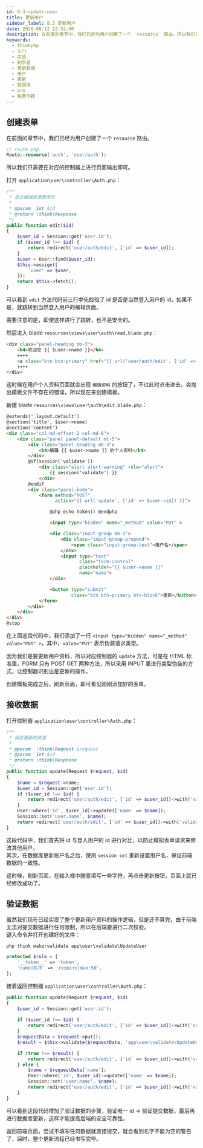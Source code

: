 ```yaml
---
id: 8-3-update-user
title: 更新用户
sidebar_label: 8.3 更新用户
date: 2020-08-12 12:52:00
description: 在前面的章节中，我们已经为用户创建了一个 `resource` 路由。所以我们只需要在对应的控制器上进行页面输出即可更新用户。
keywords:
  - thinkphp
  - 入门
  - 实战
  - 初学者
  - 更新数据
  - 用户
  - 更新
  - 数据库
  - orm
  - 免费书籍
---
```


## 创建表单

在前面的章节中，我们已经为用户创建了一个 `resource` 路由。  

```php title="route/route.php"
// route.php
Route::resource('auth', 'user/auth');
```

所以我们只需要在对应的控制器上进行页面输出即可。

打开 `application\user\controller\Auth.php`：

~~~php title="application\user\controller\Auth.php"
/**
 * 显示编辑资源表单页.
 *
 * @param  int $id
 * @return \think\Response
 */
public function edit($id)
{
    $user_id = Session::get('user.id');
    if ($user_id !== $id) {
        return redirect('user/auth/edit', ['id' => $user_id]);
    }
    $user = User::find($user_id);
    $this->assign([
        'user' => $user,
    ]);
    return $this->fetch();
}
~~~

可以看到 `edit` 方法代码前三行中先检验了 id 是否是当然登入用户的 id，如果不是，就跳转到当然登入用户的编辑页面。  

需要注意的是，即使这样进行了跳转，也不是安全的。 
  
然后进入 blade `resources\views\user\auth\read.blade.php`：

~~~html title="resources\views\user\auth\read.blade.php"
<div class="panel-heading mb-3">
    <h4>欢迎您 {{ $user->name }}</h4>
    ++++
    <a class="btn btn-primary" href="{{ url('user/auth/edit', ['id' => session('user.id')]) }}">编辑资料</a>
    ++++
</div>
~~~

这时候在用户个人资料页面就会出现 `编辑资料` 的按钮了，不过此时点击进去，会抛出模板文件不存在的错误，所以现在来创建模板。  

新建 blade `resources\views\user\auth\edit.blade.php`：

~~~html title="resources\views\user\auth\edit.blade.php"
@extends('_layout.default')
@section('title', $user->name)
@section('content')
<div class="col-md-offset-2 col-md-8">
    <div class="panel panel-default mt-5">
        <div class="panel-heading mb-3">
            <h4>编辑 {{ $user->name }} 的个人资料</h4>
        </div>
        @if(session('validate'))
            <div class="alert alert-warning" role="alert">
                {{ session('validate') }}
            </div>
        @endif
        <div class="panel-body">
            <form method="POST"
                  action="{{ url('update', ['id' => $user->id]) }}">

                @php echo token() @endphp

                <input type="hidden" name="_method" value="PUT" >

                <div class="input-group mb-3">
                    <div class="input-group-prepend">
                        <span class="input-group-text">用户名</span>
                    </div>
                    <input type="text"
                           class="form-control"
                           placeholder="{{ $user->name }}"
                           name="name">
                </div>

                <button type="submit"
                        class="btn btn-primary btn-block">更新</button>
            </form>
        </div>
    </div>
</div>
@stop
~~~

在上面这段代码中，我们添加了一行 `<input type="hidden" name="_method" value="PUT" >`，其中，`value="PUT"` 表示伪装请求类型。  

因为我们是要更新用户资料，所以对应控制器的 `update` 方法，可是在 HTML 标准里，FORM 只有 POST GET 两种方法，所以采用 INPUT 里进行类型伪装的方式，让控制器识别出是更新的操作。  

创建模板完成之后，刷新页面，即可看见刚刚添加好的表单。

## 接收数据

打开控制器 `application\user\controller\Auth.php`：

~~~php title="application\user\controller\Auth.php"
/**
 * 保存更新的资源
 *
 * @param  \think\Request $request
 * @param  int $id
 * @return \think\Response
 */
public function update(Request $request, $id)
{
    $name = $request->name;
    $user_id = Session::get('user.id');
    if ($user_id !== $id) {
        return redirect('user/auth/edit', ['id' => $user_id])->with('validate', '非法操作');
    }
    User::where('id', $user_id)->update(['name' => $name]);
    Session::set('user.name', $name);
    return redirect('user/auth/edit', ['id' => $user_id])->with('validate', '修改成功');
}
~~~

这段代码中，我们首先将 id 与登入用户的 id 进行对比，以防止模拟表单请求来修改其他用户。  
其次，在数据库更新账户名之后，使用 `session set` 重新设置用户名，保证前端数据的一致性。  

这时候，刷新页面，在输入框中随意填写一些字符，再点击更新按钮，页面上就已经修改成功了。  

## 验证数据

虽然我们现在已经实现了整个更新用户资料的操作逻辑，但是还不算完，由于前端无法对提交数据进行任何限制，所以在后端要进行二次校验。  
键入命令并打开创建好的文件：

```shell title="shell"
php think make:validate app\user\validate\UpdateUser
```

~~~php title="php"
protected $rule = [
    '__token__' => 'token',
    'name|名字' => 'require|max:50',
];
~~~

接着返回控制器 `application\user\controller\Auth.php`：

~~~php title="application\user\controller\Auth.php"
public function update(Request $request, $id)
{
    $user_id = Session::get('user.id');
    
    if ($user_id !== $id) {
        return redirect('user/auth/edit', ['id' => $user_id])->with('validate', '非法操作');
    }
    $requestData = $request->put();
    $result = $this->validate($requestData, 'app\user\validate\UpdateUser');

    if (true !== $result) {
        return redirect('user/auth/edit', ['id' => $user_id])->with('validate', $result);
    } else {
        $name = $requestData['name'];
        User::where('id', $user_id)->update(['name' => $name]);
        Session::set('user.name', $name);
        return redirect('user/auth/edit', ['id' => $user_id])->with('validate', '修改成功');
    }
}
~~~

可以看到这段代码增加了验证数据的步骤，验证唯一 id -> 验证提交数据，最后再进行数据库更新，这样才能提高后端的安全可靠性。  

返回前端页面，尝试不填写任何数据就直接提交，就会看到名字不能为空的警告了，届时，整个更新流程已经书写完毕。